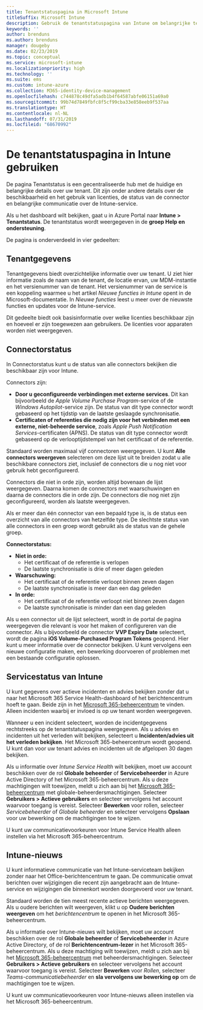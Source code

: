 ```yaml
---
title: Tenantstatuspagina in Microsoft Intune
titleSuffix: Microsoft Intune
description: Gebruik de tenantstatuspagina van Intune om belangrijke tenantgegevens te bekijken zonder daarvoor de Intune-portal te hoeven verlaten
keywords: ''
author: brenduns
ms.author: brenduns
manager: dougeby
ms.date: 02/23/2019
ms.topic: conceptual
ms.service: microsoft-intune
ms.localizationpriority: high
ms.technology: ''
ms.suite: ems
ms.custom: intune-azure
ms.collection: M365-identity-device-management
ms.openlocfilehash: c744878c49dfa5adb1b4f64587abfe06151a69a0
ms.sourcegitcommit: 99b74d7849fbfc8f5cf99cba33e858eeb9f537aa
ms.translationtype: HT
ms.contentlocale: nl-NL
ms.lasthandoff: 07/31/2019
ms.locfileid: "68670992"
---
```

# <a name="use-the-intune-tenant-status-page"></a>De tenantstatuspagina in Intune gebruiken
De pagina Tenantstatus is een gecentraliseerde hub met de huidige en belangrijke details over uw tenant. Dit zijn onder andere details over de beschikbaarheid en het gebruik van licenties, de status van de connector en belangrijke communicatie over de Intune-service.  

Als u het dashboard wilt bekijken, gaat u in Azure Portal naar **Intune > Tenantstatus**.  De tenantstatus wordt weergegeven in de **groep Help en ondersteuning**.  

De pagina is onderverdeeld in vier gedeelten:

## <a name="tenant-details"></a>Tenantgegevens
Tenantgegevens biedt overzichtelijke informatie over uw tenant. U ziet hier informatie zoals de naam van de tenant, de locatie ervan, uw MDM-instantie en het versienummer van de tenant. Het versienummer van de service is een koppeling waarmee u het artikel *Nieuwe functies in Intune* opent in de Microsoft-documentatie. In *Nieuwe functies* leest u meer over de nieuwste functies en updates voor de Intune-service.  

Dit gedeelte biedt ook basisinformatie over welke licenties beschikbaar zijn en hoeveel er zijn toegewezen aan gebruikers. De licenties voor apparaten worden niet weergegeven.

## <a name="connector-status"></a>Connectorstatus
In Connectorstatus kunt u de status van alle connectors bekijken die beschikbaar zijn voor Intune.  

Connectors zijn:
- **Door u geconfigureerde verbindingen met externe services**. Dit kan bijvoorbeeld de *Apple Volume Purchase Program*-service of de *Windows Autopilot*-service zijn.  De status van dit type connector wordt gebaseerd op het tijdstip van de laatste geslaagde synchronisatie.
- **Certificaten of referenties die nodig zijn voor het verbinden met een externe, niet-beheerde service**, zoals *Apple Push Notification Services*-certificaten (APNS). De status van dit type connector wordt gebaseerd op de verlooptijdstempel van het certificaat of de referentie.  

Standaard worden maximaal vijf connectoren weergegeven. U kunt **Alle connectors weergeven** selecteren om deze lijst uit te breiden zodat u alle beschikbare connectors ziet, inclusief de connectors die u nog niet voor gebruik hebt geconfigureerd.  

Connectors die niet in orde zijn, worden altijd bovenaan de lijst weergegeven. Daarna komen de connectors met waarschuwingen en daarna de connectors die in orde zijn. De connectors die nog niet zijn geconfigureerd, worden als laatste weergegeven.

Als er meer dan één connector van een bepaald type is, is de status een overzicht van alle connectors van hetzelfde type. De slechtste status van alle connectors in een groep wordt gebruikt als de status van de gehele groep.  

**Connectorstatus:**
- **Niet in orde:**
  - Het certificaat of de referentie is verlopen
  - De laatste synchronisatie is drie of meer dagen geleden
- **Waarschuwing:**
  - Het certificaat of de referentie verloopt binnen zeven dagen
  - De laatste synchronisatie is meer dan een dag geleden
- **In orde:**
  - Het certificaat of de referentie verloopt niet binnen zeven dagen
  - De laatste synchronisatie is minder dan een dag geleden  

Als u een connector uit de lijst selecteert, wordt in de portal de pagina weergegeven die relevant is voor het maken of configureren van die connector.  Als u bijvoorbeeld de connector **VVP Expiry Date** selecteert, wordt de pagina **iOS Volume-Purchased Program Tokens** geopend. Hier kunt u meer informatie over de connector bekijken. U kunt vervolgens een nieuwe configuratie maken, een bewerking doorvoeren of problemen met een bestaande configuratie oplossen.  

## <a name="intune-service-health"></a>Servicestatus van Intune  
U kunt gegevens over actieve incidenten en advies bekijken zonder dat u naar het Microsoft 365 Service Health-dashboard of het berichtencentrum hoeft te gaan. Beide zijn in het [Microsoft 365-beheercentrum](https://admin.microsoft.com) te vinden. Alleen incidenten waarbij er invloed is op uw tenant worden weergegeven.  

Wanneer u een incident selecteert, worden de incidentgegevens rechtstreeks op de tenantstatuspagina weergegeven. Als u advies en incidenten uit het verleden wilt bekijken, selecteert u **Incidenten/advies uit het verleden bekijken**. Het Microsoft 365-beheercentrum wordt geopend. U kunt dan voor uw tenant advies en incidenten uit de afgelopen 30 dagen bekijken.  

Als u informatie over *Intune Service Health* wilt bekijken, moet uw account beschikken over de rol **Globale beheerder** of **Servicebeheerder** in Azure Active Directory of het Microsoft 365-beheercentrum. Als u deze machtigingen wilt toewijzen, meldt u zich aan bij het [Microsoft 365-beheercentrum](https://admin.microsoft.com) met globale-beheerdersmachtigingen. Selecteer **Gebruikers > Actieve gebruikers** en selecteer vervolgens het account waarvoor toegang is vereist. Selecteer **Bewerken** voor rollen, selecteer *Servicebeheerder* of *Globale beheerder* en selecteer vervolgens **Opslaan** voor uw bewerking om de machtigingen toe te wijzen.  

U kunt uw communicatievoorkeuren voor Intune Service Health alleen instellen via het Microsoft 365-beheercentrum.

## <a name="intune-news"></a>Intune-nieuws  
U kunt informatieve communicatie van het Intune-serviceteam bekijken zonder naar het Office-berichtencentrum te gaan. De communicatie omvat berichten over wijzigingen die recent zijn aangebracht aan de Intune-service en wijzigingen die binnenkort worden doorgevoerd voor uw tenant.  

Standaard worden de tien meest recente actieve berichten weergegeven. Als u oudere berichten wilt weergeven, klikt u op **Oudere berichten weergeven** om het *berichtencentrum* te openen in het Microsoft 365-beheercentrum.  

Als u informatie over Intune-nieuws wilt bekijken, moet uw account beschikken over de rol **Globale beheerder** of **Servicebeheerder** in Azure Active Directory, of de rol **Berichtencentrum-lezer** in het Microsoft 365-beheercentrum.  Als u deze machtiging wilt toewijzen, meldt u zich aan bij het [Microsoft 365-beheercentrum](https://admin.microsoft.com) met beheerdersmachtigingen. Selecteer **Gebruikers > Actieve gebruikers** en selecteer vervolgens het account waarvoor toegang is vereist. Selecteer **Bewerken** voor *Rollen*, selecteer *Teams-communicatiebeheerder* en **sla vervolgens uw bewerking op** om de machtigingen toe te wijzen.  

U kunt uw communicatievoorkeuren voor Intune-nieuws alleen instellen via het Microsoft 365-beheercentrum.
